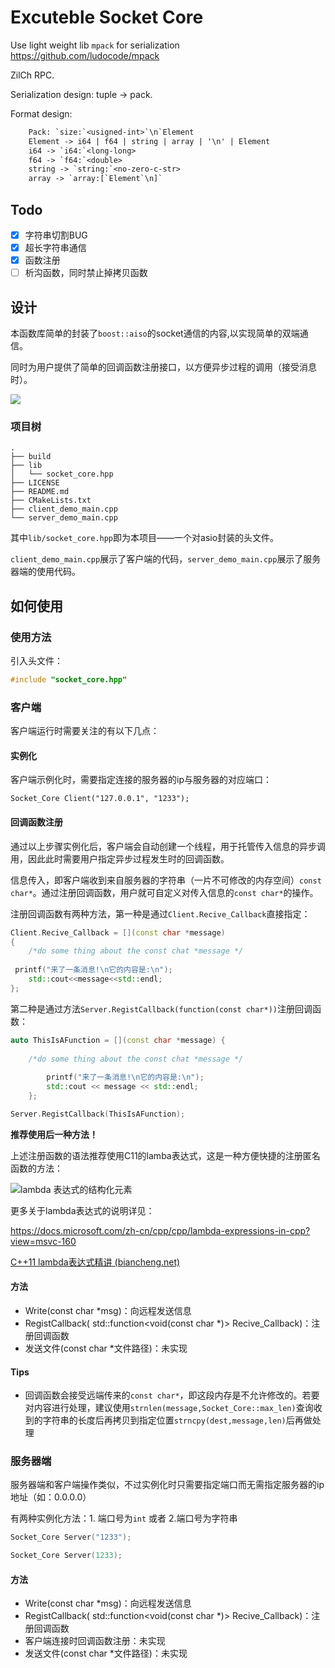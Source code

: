# Excuteble Socket Core

Use light weight lib `mpack` for serialization <https://github.com/ludocode/mpack>

ZilCh RPC.

Serialization design: tuple -> pack.

Format design:

```txt
    Pack: `size:`<usigned-int>`\n`Element
    Element -> i64 | f64 | string | array | '\n' | Element
    i64 -> `i64:`<long-long>
    f64 -> `f64:`<double>
    string -> `string:`<no-zero-c-str>
    array -> `array:[`Element`\n]`
```

## Todo

- [x] 字符串切割BUG
- [x] 超长字符串通信
- [x] 函数注册
- [ ] 析沟函数，同时禁止掉拷贝函数

## 设计

本函数库简单的封装了`boost::aiso`的socket通信的内容,以实现简单的双端通信。

同时为用户提供了简单的回调函数注册接口，以方便异步过程的调用（接受消息时）。

![](https://cdn.jsdelivr.net/gh/I-Rinka/picTure//20210220001617.png)

### 项目树

```shell
.
├── build
├── lib
│   └── socket_core.hpp
├── LICENSE
├── README.md
├── CMakeLists.txt
├── client_demo_main.cpp
└── server_demo_main.cpp
```

其中`lib/socket_core.hpp`即为本项目——一个对asio封装的头文件。

`client_demo_main.cpp`展示了客户端的代码，`server_demo_main.cpp`展示了服务器端的使用代码。

## 如何使用

### 使用方法

引入头文件：

```c++
#include "socket_core.hpp"
```

### 客户端

客户端运行时需要关注的有以下几点：

#### 实例化

客户端示例化时，需要指定连接的服务器的ip与服务器的对应端口：

```
Socket_Core Client("127.0.0.1", "1233");
```

#### 回调函数注册

通过以上步骤实例化后，客户端会自动创建一个线程，用于托管传入信息的异步调用，因此此时需要用户指定异步过程发生时的回调函数。

信息传入，即客户端收到来自服务器的字符串（一片不可修改的内存空间）`const char*`。通过注册回调函数，用户就可自定义对传入信息的`const char*`的操作。

注册回调函数有两种方法，第一种是通过`Client.Recive_Callback`直接指定：

```c++
Client.Recive_Callback = [](const char *message) 
{
    /*do some thing about the const chat *message */
    
 printf("来了一条消息!\n它的内容是:\n");
    std::cout<<message<<std::endl; 
};
```

第二种是通过方法`Server.RegistCallback(function(const char*))`注册回调函数：

```c++
auto ThisIsAFunction = [](const char *message) {
    
    /*do some thing about the const chat *message */
    
        printf("来了一条消息!\n它的内容是:\n");
        std::cout << message << std::endl;
    };

Server.RegistCallback(ThisIsAFunction);
```

**推荐使用后一种方法！**

上述注册函数的语法推荐使用C11的lamba表达式，这是一种方便快捷的注册匿名函数的方法：

![lambda 表达式的结构化元素](https://docs.microsoft.com/zh-cn/cpp/cpp/media/lambdaexpsyntax.png?view=msvc-160)

更多关于lambda表达式的说明详见：

<https://docs.microsoft.com/zh-cn/cpp/cpp/lambda-expressions-in-cpp?view=msvc-160>

[C++11 lambda表达式精讲 (biancheng.net)](http://c.biancheng.net/view/3741.html)

#### 方法

- Write(const char *msg)：向远程发送信息
- RegistCallback( std::function<void(const char *)> Recive_Callback)：注册回调函数
- 发送文件(const char *文件路径)：未实现

#### Tips

- 回调函数会接受远端传来的`const char*`，即这段内存是不允许修改的。若要对内容进行处理，建议使用`strnlen(message,Socket_Core::max_len)`查询收到的字符串的长度后再拷贝到指定位置`strncpy(dest,message,len)`后再做处理

### 服务器端

服务器端和客户端操作类似，不过实例化时只需要指定端口而无需指定服务器的ip地址（如：0.0.0.0）

有两种实例化方法：1. 端口号为`int` 或者 2.端口号为字符串

```c++
Socket_Core Server("1233");
```

```c++
Socket_Core Server(1233);
```

#### 方法

- Write(const char *msg)：向远程发送信息
- RegistCallback( std::function<void(const char *)> Recive_Callback)：注册回调函数
- 客户端连接时回调函数注册：未实现
- 发送文件(const char *文件路径)：未实现
